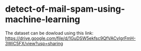# detect-of-mail-spam-using-machine-learning

The dataset can be dowload using this link: https://drive.google.com/file/d/1GuDSW5ekfsc9QfVACvlgrFmH-3WiC5FX/view?usp=sharing
